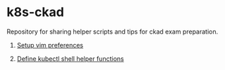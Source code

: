# k8s-ckad

Repository for sharing helper  scripts and tips for ckad exam preparation.

1. [Setup vim preferences](articles/k8s-ckad-vim.md)

2. [Define kubectl shell helper functions](articles/k8s-ckad-shell.md)
